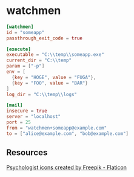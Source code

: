 watchmen
===

```toml
[watchmen]
id = "someapp"
passthrough_exit_code = true

[execute]
executable = "C:\\temp\\someapp.exe"
current_dir = "C:\\temp"
param = ["-p"]
env = [
  {key = "HOGE", value = "FUGA"},
  {key = "FOO", value = "BAR"}
]
log_dir = "C:\\temp\\logs"

[mail]
insecure = true
server = "localhost"
port = 25
from = "watchmen+someapp@example.com"
to = ["alice@example.com", "bob@example.com"]
```

## Resources
<a href="https://www.flaticon.com/free-icons/psychologist" title="psychologist icons">Psychologist icons created by Freepik - Flaticon</a>
